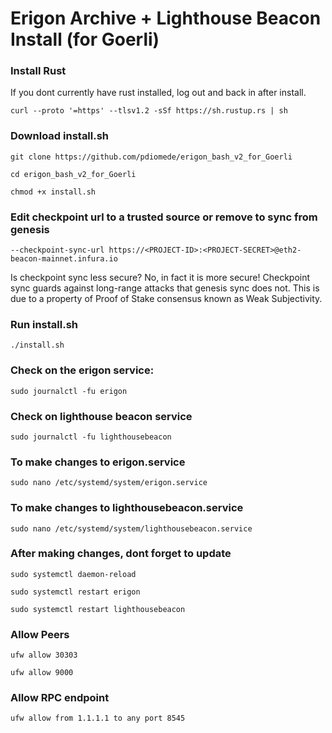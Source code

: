 Erigon Archive + Lighthouse Beacon Install (for Goerli)
========================================================
### **Install Rust** ###

If you dont currently have rust installed, log out and back in after install.

`curl --proto '=https' --tlsv1.2 -sSf https://sh.rustup.rs | sh`



### **Download install.sh** ###
`git clone https://github.com/pdiomede/erigon_bash_v2_for_Goerli`

`cd erigon_bash_v2_for_Goerli`

`chmod +x install.sh`

### **Edit checkpoint url to a trusted source or remove to sync from genesis** ###

`--checkpoint-sync-url https://<PROJECT-ID>:<PROJECT-SECRET>@eth2-beacon-mainnet.infura.io`

Is checkpoint sync less secure? No, in fact it is more secure! Checkpoint sync guards against long-range attacks that genesis sync does not. This is due to a property of Proof of Stake consensus known as Weak Subjectivity.


### **Run install.sh** ###
`./install.sh`

### **Check on the erigon service:** ###

`sudo journalctl -fu erigon`

### **Check on lighthouse beacon service** ###

`sudo journalctl -fu lighthousebeacon`

### **To make changes to erigon.service** ###

`sudo nano /etc/systemd/system/erigon.service`

### **To make changes to lighthousebeacon.service** ###

`sudo nano /etc/systemd/system/lighthousebeacon.service`

### **After making changes, dont forget to update** ###

`sudo systemctl daemon-reload`

`sudo systemctl restart erigon`

`sudo systemctl restart lighthousebeacon`


### **Allow Peers** ###

```ufw allow 30303```

```ufw allow 9000```

### **Allow RPC endpoint** ###
```ufw allow from 1.1.1.1 to any port 8545```








